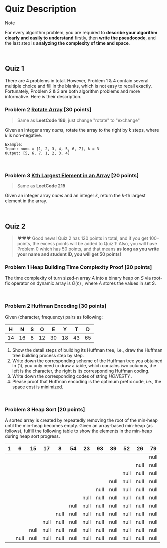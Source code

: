 # Quiz Description

> [!Note] 
> For every algorithm problem, you are required to **describe your algorithm clearly and easily to understand** firstly, then **write the pseudocode**, and the last step is **analyzing the complexity of time and space**.

<br>

## Quiz 1

There are 4 problems in total. However, Problem 1 & 4 contain several multiple choice and fill in the blanks, which is not easy to recall exactly. 
Fortunately, Problem 2 & 3 are both algorithm problems and more informative. Here is their description.

### Problem 2   [Rotate Array](https://leetcode.cn/problems/rotate-array/description/)  [30 points]

> Same as **LeetCode 189**, just change "rotate" to "exchange"

Given an integer array $nums$, rotate the array to the right by $k$ steps, where $k$ is non-negative.    
```
Example: 
Input: nums = [1, 2, 3, 4, 5, 6, 7], k = 3
Output: [5, 6, 7, 1, 2, 3, 4]
```

<br>

### Problem 3   [Kth Largest Element in an Array](https://leetcode.cn/problems/kth-largest-element-in-an-array/description/) [20 points]

> Same as **LeetCode 215**

Given an integer array $nums$ and an integer $k$, return the $k$-th largest element in the array.

<br>

## Quiz 2

> ❤️❤️❤️    Good news!
>Quiz 2 has 120 points in total, and if you get 100+ points, the excess points will be added to Quiz 1! Also, you will have Problem 0 which has 50 points, and that means **as long as you write your name and student ID, you will get 50 points!**    

### Problem 1   Heap Building Time Complexity Proof    [20 points]

The time complexity of turn sized-n array $A$ into a binary heap on $S$ via root-fix operator on dynamic array is $O(n)$ , where $A$ stores the values in set $S$.

<br>

### Problem 2   Huffman Encoding   [30 points]

Given (character, frequency) pairs as following:

| H | N | S | O | E | Y | T | D |
|:---:|:---:|:---:|:---:|:---:|:---:|:---:|:---:|
| 14 | 16 | 8 | 12 | 30 | 18 | 43 | 65 |

1. Show the detail steps of building its Huffman tree, i.e., draw the Huffman tree building process step by step.
2. Write down the corresponding scheme of the Huffman tree you obtained in (1), you only need to draw a table, which contains two columns, the left is the character, the right is its corresponding Huffman coding.
3. Write down the corresponding codes of string $HONESTY$ .
4. Please proof that Huffman encoding is the optimum prefix code, i.e., the space cost is minimized.

<br>

### Problem 3   Heap Sort  [20 points]

A sorted array is created by repeatedly removing the root of the min-heap until the min-heap becomes empty. Given an array-based min-heap (as follows), fulfill the following table to show the elements in the min-heap during heap sort progress.


| 1 | 6 | 15 | 17 | 8 | 54 | 23 | 93 | 39 | 52 | 26 | 79 |
|:--:|:--:|:--:|:--:|:--:|:--:|:--:|:--:|:--:|:--:|:--:|:--:|
|  |  |  |  |  |  |  |  |  |  |  | null |
|  |  |  |  |  |  |  |  |  |  | null | null |
|  |  |  |  |  |  |  |  |  | null | null | null |
|  |  |  |  |  |  |  |  | null | null | null | null |
|  |  |  |  |  |  |  | null | null | null | null | null |
|  |  |  |  |  |  | null | null | null | null | null | null |
|  |  |  |  |  | null | null | null | null | null | null | null |
|  |  |  |  | null | null | null | null | null | null | null | null |
|  |  |  | null | null | null | null | null | null | null | null | null |
|  |  | null | null | null | null | null | null | null | null | null | null |
|  | null | null | null | null | null | null | null | null | null | null | null |

